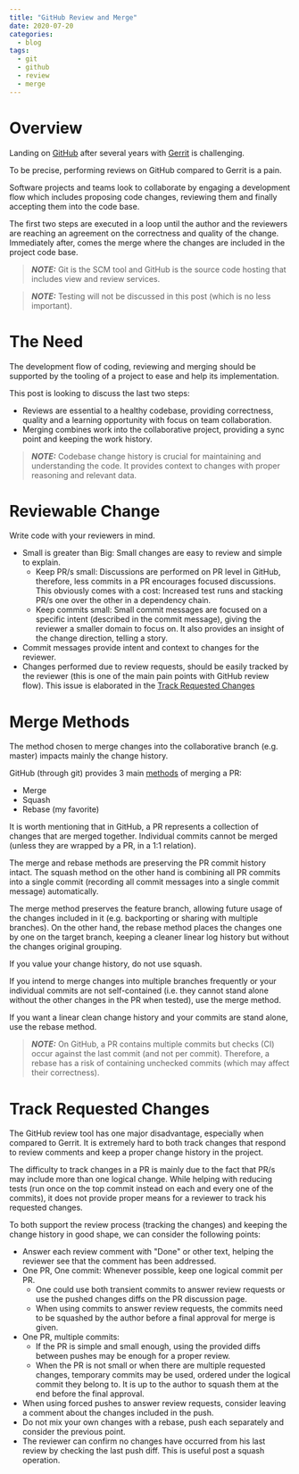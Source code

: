 ```yaml
---
title: "GitHub Review and Merge"
date: 2020-07-20
categories:
  - blog
tags:
  - git
  - github
  - review
  - merge
---
```


# Overview
Landing on [GitHub](https://github.com) after several years with
[Gerrit](https://www.gerritcodereview.com) is challenging.

To be precise, performing reviews on GitHub compared to Gerrit is a pain.

Software projects and teams look to collaborate by engaging a development flow
which includes proposing code changes, reviewing them and finally accepting
them into the code base.

The first two steps are executed in a loop until the author and the reviewers
are reaching an agreement on the correctness and quality of the change.
Immediately after, comes the merge where the changes are included in the
project code base.

> **_NOTE:_** Git is the SCM tool and GitHub is the source code hosting that
includes view and review services.

> **_NOTE:_** Testing will not be discussed in this post (which is no less
important).

# The Need
The development flow of coding, reviewing and merging should be supported
by the tooling of a project to ease and help its implementation.

This post is looking to discuss the last two steps:
- Reviews are essential to a healthy codebase, providing correctness, quality
  and a learning opportunity with focus on team collaboration.
- Merging combines work into the collaborative project, providing a sync point
  and keeping the work history.

> **_NOTE:_** Codebase change history is crucial for maintaining and
understanding the code. It provides context to changes with proper reasoning
and relevant data.

# Reviewable Change
Write code with your reviewers in mind.

- Small is greater than Big:
  Small changes are easy to review and simple to explain.
  - Keep PR/s small:
    Discussions are performed on PR level in GitHub, therefore, less commits
    in a PR encourages focused discussions.
    This obviously comes with a cost: Increased test runs and stacking PR/s
    one over the other in a dependency chain.
  - Keep commits small:
    Small commit messages are focused on a specific intent (described in the
    commit message), giving the reviewer a smaller domain to focus on. It also
    provides an insight of the change direction, telling a story.
- Commit messages provide intent and context to changes for the reviewer.
- Changes performed due to review requests, should be easily tracked by the
  reviewer (this is one of the main pain points with GitHub review flow).
  This issue is elaborated in the
  [Track Requested Changes](#track-requested-changes)

# Merge Methods
The method chosen to merge changes into the collaborative branch (e.g. master)
impacts mainly the change history.

GitHub (through git) provides 3 main
[methods](https://docs.github.com/en/github/administering-a-repository/about-merge-methods-on-github)
of merging a PR:
- Merge
- Squash
- Rebase (my favorite)

It is worth mentioning that in GitHub, a PR represents a collection of changes
that are merged together. Individual commits cannot be merged (unless they
are wrapped by a PR, in a 1:1 relation).

The merge and rebase methods are preserving the PR commit history intact.
The squash method on the other hand is combining all PR commits into a single
commit (recording all commit messages into a single commit message)
automatically.

The merge method preserves the feature branch, allowing future usage of the
changes included in it (e.g. backporting or sharing with multiple branches).
On the other hand, the rebase method places the changes one by one on the
target branch, keeping a cleaner linear log history but without the changes
original grouping.

If you value your change history, do not use squash.

If you intend to merge changes into multiple branches frequently or your
individual commits are not self-contained (i.e. they cannot stand alone without
the other changes in the PR when tested), use the merge method.

If you want a linear clean change history and your commits are stand alone,
use the rebase method.

> **_NOTE:_** On GitHub, a PR contains multiple commits but checks (CI) occur
against the last commit (and not per commit). Therefore, a rebase has a risk
of containing unchecked commits (which may affect their correctness).

# Track Requested Changes 
The GitHub review tool has one major disadvantage, especially when compared to
Gerrit. It is extremely hard to both track changes that respond to review
comments and keep a proper change history in the project.

The difficulty to track changes in a PR is mainly due to the fact that PR/s
may include more than one logical change. While helping with reducing tests
(run once on the top commit instead on each and every one of the commits), it
does not provide proper means for a reviewer to track his requested changes.

To both support the review process (tracking the changes) and keeping the
change history in good shape, we can consider the following points:

- Answer each review comment with "Done" or other text, helping the reviewer
  see that the comment has been addressed.
- One PR, One commit: Whenever possible, keep one logical commit per PR.
  - One could use both transient commits to answer review requests or use
    the pushed changes diffs on the PR discussion page.
  - When using commits to answer review requests, the commits need to be
    squashed by the author before a final approval for merge is given.
- One PR, multiple commits:
  - If the PR is simple and small enough, using the provided diffs between
    pushes may be enough for a proper review.
  - When the PR is not small or when there are multiple requested changes,
    temporary commits may be used, ordered under the logical commit they
    belong to. It is up to the author to squash them at the end before
    the final approval. 
- When using forced pushes to answer review requests, consider leaving
  a comment about the changes included in the push.
- Do not mix your own changes with a rebase, push each separately and consider
  the previous point.
- The reviewer can confirm no changes have occurred from his last review by
  checking the last push diff. This is useful post a squash operation.

